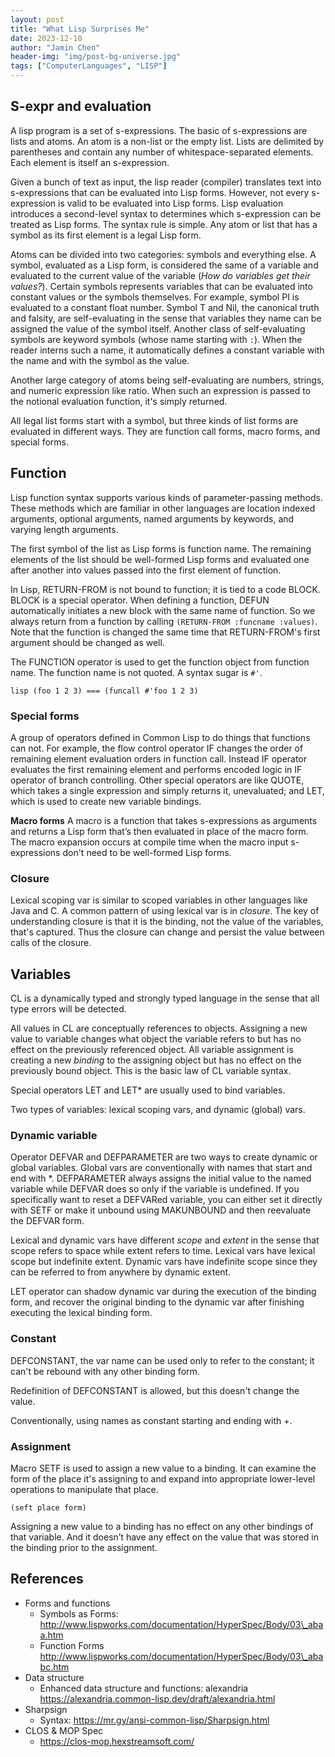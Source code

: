 ```yaml
---
layout: post
title: "What Lisp Surprises Me"
date: 2023-12-10
author: "Jamin Chen"
header-img: "img/post-bg-universe.jpg"
tags: ["ComputerLanguages", "LISP"]
---
```


## S-expr and evaluation

A lisp program is a set of s-expressions. The basic of s-expressions are lists and atoms. An atom is a non-list or the empty list. Lists are delimited by parentheses and contain any number of whitespace-separated elements. Each element is itself an s-expression.

Given a bunch of text as input, the lisp reader (compiler) translates text into s-expressions that can be evaluated into Lisp forms. However, not every s-expression is valid to be evaluated into Lisp forms. Lisp evaluation introduces a second-level syntax to determines which s-expression can be treated as Lisp forms. The syntax rule is simple. Any atom or list that has a symbol as its first element is a legal Lisp form.

Atoms can be divided into two categories: symbols and everything else. A symbol, evaluated as a Lisp form, is considered the same of a variable and evaluated to the current value of the variable (*How do variables get their values?*). Certain symbols represents variables that can be evaluated into constant values or the symbols themselves. For example, symbol PI is evaluated to a constant float number. Symbol T and Nil, the canonical truth and falsity, are self-evaluating in the sense that
variables they name can be assigned the value of the symbol itself. Another class of self-evaluating symbols are keyword symbols (whose name starting with `:`). When the reader interns such a name, it automatically defines a constant variable with the name and with the symbol as the value.

Another large category of atoms being self-evaluating are numbers, strings, and numeric expression like ratio. When such an expression is passed to the notional evaluation function, it's simply returned.

All legal list forms start with a symbol, but three kinds of list forms are evaluated in different ways. They are function call forms, macro forms, and special forms.

## Function

Lisp function syntax supports various kinds of parameter-passing methods. These methods which are familiar in other languages are location indexed arguments, optional arguments, named arguments by keywords, and varying length arguments.

The first symbol of the list as Lisp forms is function name. The remaining elements of the list should be well-formed Lisp forms and evaluated one after another into values passed into the first element of function.

In Lisp, RETURN-FROM is not bound to function; it is tied to a code BLOCK. BLOCK is a special operator. When defining a function, DEFUN automatically initiates a new block with the same name of function. So we always return from a function by calling `(RETURN-FROM :funcname :values)`. Note that the function is changed the same time that RETURN-FROM's first argument should be changed as well.

The FUNCTION operator is used to get the function object from function name. The function name is not quoted. A syntax sugar is `#'`.

`lisp (foo 1 2 3) === (funcall #'foo 1 2 3) `

### Special forms

A group of operators defined in Common Lisp to do things that functions can not. For example, the flow control operator IF changes the order of remaining element evaluation orders in function call. Instead IF operator evaluates the first remaining element and performs encoded logic in IF operator of branch controlling. Other special operators are like QUOTE, which takes a single expression and simply returns it, unevaluated; and LET, which is used to create new variable bindings.

**Macro forms** A macro is a function that takes s-expressions as arguments and returns a Lisp form that’s then evaluated in place of the macro form. The macro expansion occurs at compile time when the macro input s-expressions don't need to be well-formed Lisp forms.

### Closure

Lexical scoping var is similar to scoped variables in other languages like Java and C. A common pattern of using lexical var is in *closure*. The key of understanding closure is that it is the binding, not the value of the variables, that's captured. Thus the closure can change and persist the value between calls of the closure.

## Variables

CL is a dynamically typed and strongly typed language in the sense that all type errors will be detected.

All values in CL are conceptually references to objects. Assigning a new value to variable changes what object the variable refers to but has no effect on the previously referenced object. All variable assignment is creating a new *binding* to the assigning object but has no effect on the previously bound object. This is the basic law of CL variable syntax.

Special operators LET and LET\* are usually used to bind variables.

Two types of variables: lexical scoping vars, and dynamic (global) vars.

### Dynamic variable

Operator DEFVAR and DEFPARAMETER are two ways to create dynamic or global variables. Global vars are conventionally with names that start and end with \*. DEFPARAMETER always assigns the initial value to the named variable while DEFVAR does so only if the variable is undefined. If you specifically want to reset a DEFVARed variable, you can either set it directly with SETF or make it unbound using MAKUNBOUND and then reevaluate the DEFVAR form.

Lexical and dynamic vars have different *scope* and *extent* in the sense that scope refers to space while extent refers to time. Lexical vars have lexical scope but indefinite extent. Dynamic vars have indefinite scope since they can be referred to from anywhere by dynamic extent.

LET operator can shadow dynamic var during the execution of the binding form, and recover the original binding to the dynamic var after finishing executing the lexical binding form.

### Constant

DEFCONSTANT, the var name can be used only to refer to the constant; it can't be rebound with any other binding form.

Redefinition of DEFCONSTANT is allowed, but this doesn't change the value.

Conventionally, using names as constant starting and ending with +.

### Assignment

Macro SETF is used to assign a new value to a binding. It can examine the form of the place it's assigning to and expand into appropriate lower-level operations to manipulate that place.

    (seft place form)

Assigning a new value to a binding has no effect on any other bindings of that variable. And it doesn’t have any effect on the value that was stored in the binding prior to the assignment.

## References

*   Forms and functions
    *   Symbols as Forms: http://www.lispworks.com/documentation/HyperSpec/Body/03\_abaa.htm
    *   Function Forms http://www.lispworks.com/documentation/HyperSpec/Body/03\_ababc.htm
*   Data structure
    *   Enhanced data structure and functions:  alexandria https://alexandria.common-lisp.dev/draft/alexandria.html
*   Sharpsign
    *   Syntax: https://mr.gy/ansi-common-lisp/Sharpsign.html
*   CLOS & MOP Spec
    *   https://clos-mop.hexstreamsoft.com/
